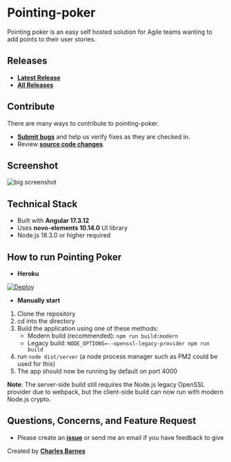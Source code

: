 # Pointing-poker

Pointing poker is an easy self hosted solution for Agile teams wanting to add points to their user stories.

## Releases

* **[Latest Release](https://github.com/charlesabarnes/SPFtoolbox/pointing-poker/latest)**
* **[All Releases](https://github.com/charlesabarnes/SPFtoolbox/pointing-poker)**

## Contribute

There are many ways to contribute to pointing-poker.
* **[Submit bugs](https://github.com/charlesabarnes/pointing-poker/issues)** and help us verify fixes as they are checked in.
* Review **[source code changes](https://github.com/charlesabarnes/pointing-poker/pulls)**.

## Screenshot

![big screenshot](https://i.imgur.com/xs7PhY0.png "Screenshot")

## Technical Stack

* Built with **Angular 17.3.12**
* Uses **novo-elements 10.14.0** UI library
* Node.js 18.3.0 or higher required

## How to run Pointing Poker

* **Heroku**

[![Deploy](https://www.herokucdn.com/deploy/button.svg)](https://heroku.com/deploy?template=https://github.com/charlesabarnes/pointing-poker)

* **Manually start**

1. Clone the repository
2. cd into the directory
3. Build the application using one of these methods:
   - Modern build (recommended): `npm run build:modern`
   - Legacy build: `NODE_OPTIONS=--openssl-legacy-provider npm run build`
4. run `node dist/server` (a node process manager such as PM2 could be used for this)
5. The app should now be running by default on port 4000

**Note**: The server-side build still requires the Node.js legacy OpenSSL provider due to webpack, but the client-side build can now run with modern Node.js crypto.

## Questions, Concerns, and Feature Request

* Please create an **[issue](https://github.com/charlesabarnes/pointing-poker/issues)** or send me an email if you have feedback to give

Created by **[Charles Barnes](https://charlesabarnes.com)**

